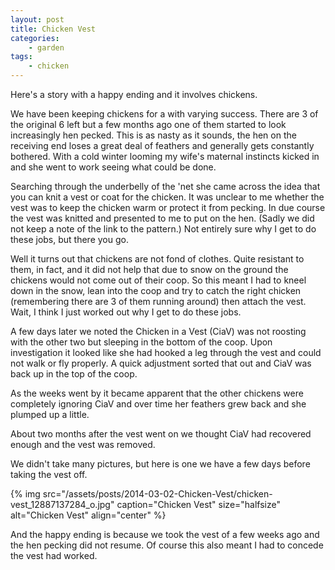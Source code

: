 ```yaml
---
layout: post
title: Chicken Vest
categories:
    - garden
tags:
    - chicken
---
```


Here's a story with a happy ending and it involves chickens.

We have been keeping chickens for a with varying success. There are 3 of the original 6 left but a few months ago one of them started to look increasingly hen pecked. This is as nasty as it sounds, the hen on the receiving end loses a great deal of feathers and generally gets constantly bothered. With a cold winter looming my wife's maternal instincts kicked in and she went to work seeing what could be done.

Searching through the underbelly of the 'net she came across the idea that you can knit a vest or coat for the chicken. It was unclear to me whether the vest was to keep the chicken warm or protect it from pecking. In due course the vest was knitted and presented to me to put on the hen. (Sadly we did not keep a note of the link to the pattern.) Not entirely sure why I get to do these jobs, but there you go.

Well it turns out that chickens are not fond of clothes. Quite resistant to them, in fact, and it did not help that due to snow on the ground the chickens would not come out of their coop. So this meant I had to kneel down in the snow, lean into the coop and try to catch the right chicken (remembering there are 3 of them running around) then attach the vest. Wait, I think I just worked out why I get to do these jobs.

A few days later we noted the Chicken in a Vest (CiaV) was not roosting with the other two but sleeping in the bottom of the coop. Upon investigation it looked like she had hooked a leg through the vest and could not walk or fly properly. A quick adjustment sorted that out and CiaV was back up in the top of the coop.

As the weeks went by it became apparent that the other chickens were completely ignoring CiaV and over time her feathers grew back and she plumped up a little.

About two months after the vest went on we thought CiaV had recovered enough and the vest was removed.

We didn't take many pictures, but here is one we have a few days before taking the vest off.

{% img src="/assets/posts/2014-03-02-Chicken-Vest/chicken-vest_12887137284_o.jpg" caption="Chicken Vest" size="halfsize" alt="Chicken Vest" align="center" %}

And the happy ending is because we took the vest of a few weeks ago and the hen pecking did not resume. Of course this also meant I had to concede the vest had worked.